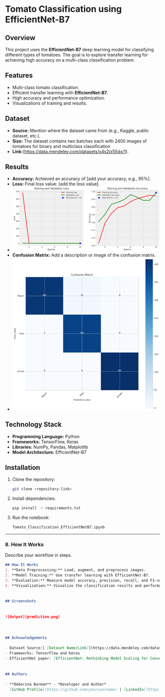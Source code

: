 # Tomato Classification using EfficientNet-B7


## Overview
This project uses the **EfficientNet-B7** deep learning model for classifying different types of tomatoes. The goal is to explore transfer learning for achieving high accuracy on a multi-class classification problem. 
## Features
- Multi-class tomato classification.
- Efficient transfer learning with **EfficientNet-B7**.
- High accuracy and performance optimization.
- Visualizations of training and results.
## Dataset
- **Source:** Mention where the dataset came from (e.g., Kaggle, public dataset, etc.).
- **Size:** The dataset contains two batches each with 2400 images of tomatoes for binary and multiclass classification
- **Link:**(https://data.mendeley.com/datasets/x4s2jz55dx/1).
## Results
- **Accuracy:** Achieved an accuracy of [add your accuracy, e.g., 95%].
- **Loss:** Final loss value: [add the loss value].
- ![Training Accuracy and Validation accuracy](https://github.com/Deborina-Barman/tomato-classification-efficientnet/blob/main/Traing%20loss.png)
- **Confusion Matrix:** Add a description or image of the confusion matrix.
- ![Confusion Matrix](https://github.com/Deborina-Barman/tomato-classification-efficientnet/blob/main/confusionmatrix.png)


## Technology Stack
- **Programming Language:** Python
- **Frameworks:** TensorFlow, Keras
- **Libraries:** NumPy, Pandas, Matplotlib
- **Model Architecture:** EfficientNet-B7
## Installation
1. Clone the repository:
   ```bash
   git clone <repository-link>
2. Install dependencies:
   ```bash
   pip install -r requirements.txt
3. Run the notebook:
    ```bash
    Tomato_Classification_EfficientNetB7.ipynb

---

### **8. How It Works**
Describe your workflow in steps.
```markdown
## How It Works
1. **Data Preprocessing:** Load, augment, and preprocess images.
2. **Model Training:** Use transfer learning with EfficientNet-B7.
3. **Evaluation:** Measure model accuracy, precision, recall, and F1-score.
4. **Visualization:** Visualize the classification results and performance metrics.


## Screenshots


![Output](prediction.png)



## Acknowledgements

- Dataset Source:[ [Dataset Name/Link]](https://data.mendeley.com/datasets/x4s2jz55dx/1)
- Frameworks: TensorFlow and Keras
- EfficientNet paper: [EfficientNet: Rethinking Model Scaling for Convolutional Neural Networks](https://arxiv.org/abs/1905.11946)


## Authors

- **Deborina Barman** - *Developer and Author*  
  [GitHub Profile](https://github.com/yourusername) | [LinkedIn](https://linkedin.com/in/yourprofile)






